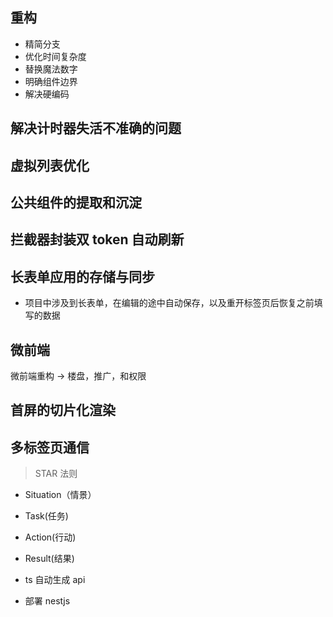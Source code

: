 ## 重构

- 精简分支
- 优化时间复杂度
- 替换魔法数字
- 明确组件边界
- 解决硬编码

## 解决计时器失活不准确的问题

## 虚拟列表优化

## 公共组件的提取和沉淀

## 拦截器封装双 token 自动刷新

## 长表单应用的存储与同步

- 项目中涉及到长表单，在编辑的途中自动保存，以及重开标签页后恢复之前填写的数据

## 微前端

微前端重构 -> 楼盘，推广，和权限

## 首屏的切片化渲染

## 多标签页通信

> STAR 法则

- Situation（情景）
- Task(任务)
- Action(行动)
- Result(结果)


- ts 自动生成 api 
- 部署 nestjs